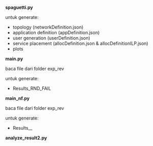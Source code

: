 **spaguetti.py**

untuk generate:
- topology (networkDefinition.json)
- application definition (appDefinition.json)
- user generation (userDefinition.json)
- service placement (allocDefinition.json & allocDefinitionILP.json)
- plots

**main.py**

baca file dari folder exp_rev

untuk generate:
- Results_RND_FAIL

**main_nf.py**

baca file dari folder exp_rev

untuk generate:
- Results__

**analyze_result2.py**